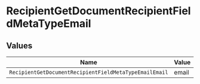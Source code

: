 # RecipientGetDocumentRecipientFieldMetaTypeEmail


## Values

| Name                                                   | Value                                                  |
| ------------------------------------------------------ | ------------------------------------------------------ |
| `RecipientGetDocumentRecipientFieldMetaTypeEmailEmail` | email                                                  |